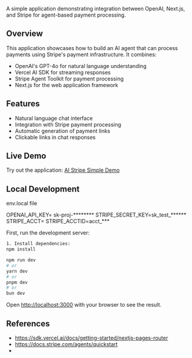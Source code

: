 
A simple application demonstrating integration between OpenAI, Next.js, and Stripe for agent-based payment processing.

## Overview

This application showcases how to build an AI agent that can process payments using Stripe's payment infrastructure. It combines:

- OpenAI's GPT-4o for natural language understanding
- Vercel AI SDK for streaming responses
- Stripe Agent Toolkit for payment processing
- Next.js for the web application framework

## Features

- Natural language chat interface
- Integration with Stripe payment processing
- Automatic generation of payment links
- Clickable links in chat responses

## Live Demo

Try out the application: [AI Stripe Simple Demo](ai-stripe-sample-demo.mp4)

## Local Development

env.local file

OPENAI_API_KEY= sk-proj-********
STRIPE_SECRET_KEY=sk_test_******
STRIPE_ACCT=<ACCTNAME>
STRIPE_ACCTID=acct_***

First, run the development server:

```bash
1. Install dependencies:
npm install

npm run dev
# or
yarn dev
# or
pnpm dev
# or
bun dev
```

Open [http://localhost:3000](http://localhost:3000) with your browser to see the result.

## References

* https://sdk.vercel.ai/docs/getting-started/nextjs-pages-router
* https://docs.stripe.com/agents/quickstart
* 